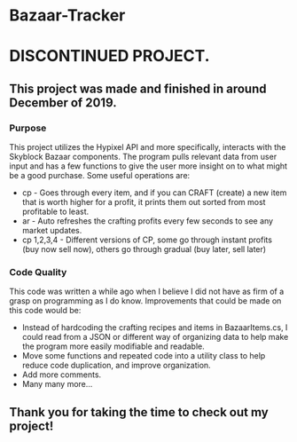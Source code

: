 # Bazaar-Tracker
# DISCONTINUED PROJECT.
## This project was made and finished in around December of 2019.

### Purpose
This project utilizes the Hypixel API and more specifically, interacts with the Skyblock Bazaar components.
The program pulls relevant data from user input and has a few functions to give the user more insight on to what might be a good purchase.
Some useful operations are:
- cp - Goes through every item, and if you can CRAFT (create) a new item that is worth higher for a profit, it prints them out sorted from most profitable to least.
- ar - Auto refreshes the crafting profits every few seconds to see any market updates.
- cp 1,2,3,4 - Different versions of CP, some go through instant profits (buy now sell now), others go through gradual (buy later, sell later) 

### Code Quality
This code was written a while ago when I believe I did not have as firm of a grasp on programming as I do know.
Improvements that could be made on this code would be:
- Instead of hardcoding the crafting recipes and items in BazaarItems.cs, I could read from a JSON or different way of organizing data to help make the program more easily modifiable and readable.
- Move some functions and repeated code into a utility class to help reduce code duplication, and improve organization.
- Add more comments. 
- Many many more...

## Thank you for taking the time to check out my project!
